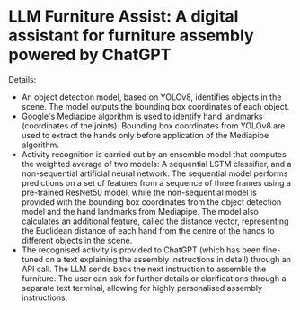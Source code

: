 # LLM Furniture Assist: A digital assistant for furniture assembly powered by ChatGPT 

Details:
- An object detection model, based on YOLOv8, identifies objects in the scene. The model outputs the bounding box coordinates of each object.
- Google's Mediapipe algorithm is used to identify hand landmarks (coordinates of the joints). Bounding box coordinates from YOLOv8 are used to extract the hands only before application of the Mediapipe algorithm.
- Activity recognition is carried out by an ensemble model that computes the weighted average of two models: A sequential LSTM classifier, and a non-sequential artificial neural network. The sequential model performs predictions on a set of features from a sequence of three frames using a pre-trained ResNet50 model, while the non-sequential model is provided with the bounding box coordinates from the object detection model and the hand landmarks from Mediapipe. The model also calculates an additional feature, called the distance vector, representing the Euclidean distance of each hand from the centre of the hands to different objects in the scene.
- The recognised activity is provided to ChatGPT (which has been fine-tuned on a text explaining the assembly instructions in detail) through an API call. The LLM sends back the next instruction to assemble the furniture. The user can ask for further details or clarifications through a separate text terminal, allowing for highly personalised assembly instructions.
